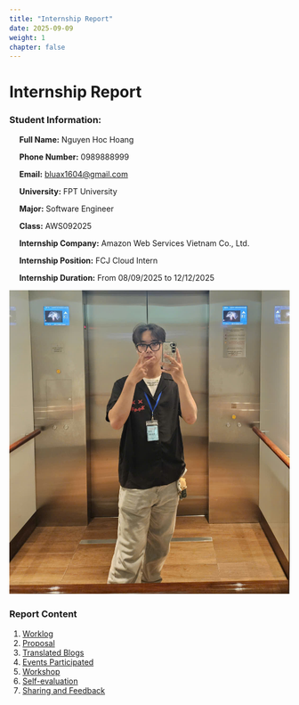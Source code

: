 ```yaml
---
title: "Internship Report"
date: 2025-09-09
weight: 1
chapter: false
---
```


    
# Internship Report

### Student Information:
&emsp; **Full Name:** Nguyen Hoc Hoang

&emsp; **Phone Number:** 0989888999 

&emsp; **Email:** bluax1604@gmail.com

&emsp; **University:** FPT University 

&emsp; **Major:** Software Engineer

&emsp; **Class:** AWS092025

&emsp; **Internship Company:** Amazon Web Services Vietnam Co., Ltd.

&emsp; **Internship Position:** FCJ Cloud Intern

&emsp; **Internship Duration:** From 08/09/2025 to 12/12/2025

![Your profile picture](/images/Avatar.jpg)

### Report Content

1.  [Worklog](1-Worklog/)
2.  [Proposal](2-Proposal/)
3.  [Translated Blogs](3-BlogsTranslated/)
4.  [Events Participated](4-EventParticipated/)
5.  [Workshop](5-Workshop/)
6.  [Self-evaluation](6-Self-evaluation/)
7.  [Sharing and Feedback](7-Feedback/)
